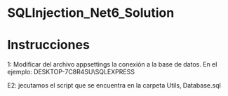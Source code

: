 # SQLInjection_Net6_Solution

Instrucciones
=========================
1: Modificar del archivo appsettings la conexión a la base de datos. En el ejemplo: DESKTOP-7C8R4SU\\SQLEXPRESS

E2: jecutamos el script que se encuentra en la carpeta Utils, Database.sql
